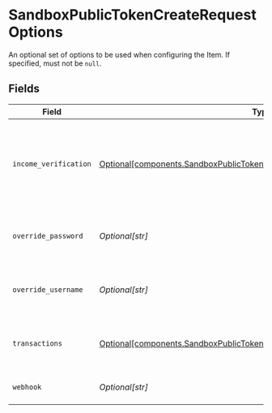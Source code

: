 # SandboxPublicTokenCreateRequestOptions

An optional set of options to be used when configuring the Item. If specified, must not be `null`.


## Fields

| Field                                                                                                                                                                | Type                                                                                                                                                                 | Required                                                                                                                                                             | Description                                                                                                                                                          |
| -------------------------------------------------------------------------------------------------------------------------------------------------------------------- | -------------------------------------------------------------------------------------------------------------------------------------------------------------------- | -------------------------------------------------------------------------------------------------------------------------------------------------------------------- | -------------------------------------------------------------------------------------------------------------------------------------------------------------------- |
| `income_verification`                                                                                                                                                | [Optional[components.SandboxPublicTokenCreateRequestOptionsIncomeVerification]](../../models/components/sandboxpublictokencreaterequestoptionsincomeverification.md) | :heavy_minus_sign:                                                                                                                                                   | A set of parameters for income verification options. This field is required if `income_verification` is included in the `initial_products` array.                    |
| `override_password`                                                                                                                                                  | *Optional[str]*                                                                                                                                                      | :heavy_minus_sign:                                                                                                                                                   | Test password to use for the creation of the Sandbox Item. Default value is `pass_good`.                                                                             |
| `override_username`                                                                                                                                                  | *Optional[str]*                                                                                                                                                      | :heavy_minus_sign:                                                                                                                                                   | Test username to use for the creation of the Sandbox Item. Default value is `user_good`.                                                                             |
| `transactions`                                                                                                                                                       | [Optional[components.SandboxPublicTokenCreateRequestOptionsTransactions]](../../models/components/sandboxpublictokencreaterequestoptionstransactions.md)             | :heavy_minus_sign:                                                                                                                                                   | An optional set of parameters corresponding to transactions options.                                                                                                 |
| `webhook`                                                                                                                                                            | *Optional[str]*                                                                                                                                                      | :heavy_minus_sign:                                                                                                                                                   | Specify a webhook to associate with the new Item.                                                                                                                    |